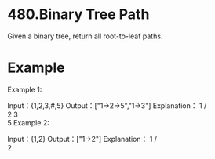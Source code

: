 # 480.Binary Tree Path
Given a binary tree, return all root-to-leaf paths.
# Example
Example 1:

Input：{1,2,3,#,5}
Output：["1->2->5","1->3"]
Explanation：
   1
 /   \
2     3
 \
  5
Example 2:

Input：{1,2}
Output：["1->2"]
Explanation：
   1
 /   
2     